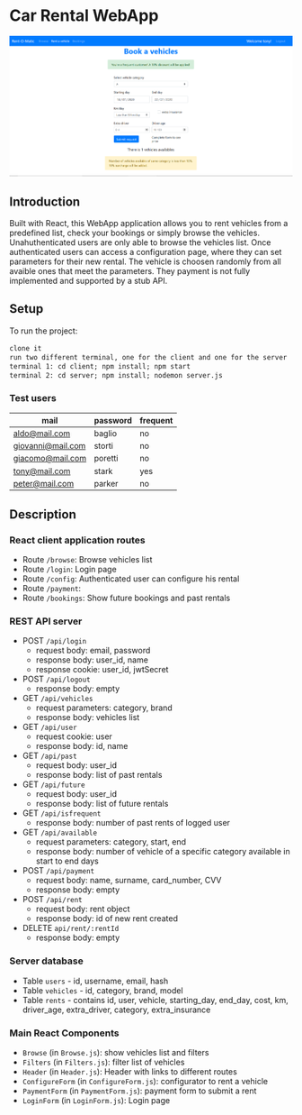 # Car Rental WebApp

![Screenshot](./img/configurator.PNG)

## Introduction

Built with React, this WebApp application allows you to rent vehicles
from a predefined list, check your bookings or simply browse the vehicles.
Unahuthenticated users are only able to browse the vehicles list. 
Once authenticated users can access a configuration page, where they
can set parameters for their new rental. The vehicle is choosen randomly
from all avaible ones that meet the parameters.
They payment is not fully implemented and supported by a stub API.


## Setup
To run the project:

```
clone it
run two different terminal, one for the client and one for the server
terminal 1: cd client; npm install; npm start
terminal 2: cd server; npm install; nodemon server.js
```

### Test users

| mail | password | frequent |
| ----------------- | ------- | --- |
| aldo@mail.com     | baglio  | no  |
| giovanni@mail.com | storti  | no  |
| giacomo@mail.com  | poretti | no  |
| tony@mail.com     | stark   | yes |
| peter@mail.com    | parker  | no  |

## Description

### React client application routes

- Route `/browse`: Browse vehicles list
- Route `/login`: Login page
- Route `/config`: Authenticated user can configure his rental
- Route `/payment`: 
- Route `/bookings`: Show future bookings and past rentals

### REST API server

- POST `/api/login`
  - request body: email, password
  - response body: user_id, name
  - response cookie: user_id, jwtSecret
- POST `/api/logout`
  - response body: empty
- GET `/api/vehicles`
  - request parameters: category, brand
  - response body: vehicles list
- GET `/api/user`
  - request cookie: user
  - response body: id, name
- GET `/api/past`
  - request body: user_id
  - response body: list of past rentals
- GET `/api/future`
  - request body: user_id
  - response body: list of future rentals
- GET `/api/isfrequent`
  - response body: number of past rents of logged user
- GET `/api/available`
  - request parameters: category, start, end
  - response body: number of vehicle of a specific category available in start to end days
- POST `/api/payment`
  - request body: name, surname, card_number, CVV
  - response body: empty
- POST `/api/rent`
  - request body: rent object
  - response body: id of new rent created
- DELETE `api/rent/:rentId`
  - response body: empty


### Server database

- Table `users` - id, username, email, hash
- Table `vehicles` - id, category, brand, model
- Table `rents` - contains id, user, vehicle, starting_day, end_day, cost, km, driver_age, extra_driver, category, extra_insurance

### Main React Components

- `Browse` (in `Browse.js`): show vehicles list and filters
- `Filters` (in `Filters.js`): filter list of vehicles
- `Header` (in `Header.js`): Header with links to different routes
- `ConfigureForm` (in `ConfigureForm.js`): configurator to rent a vehicle
- `PaymentForm` (in `PaymentForm.js`): payment form to submit a rent
- `LoginForm` (in `LoginForm.js`): Login page



